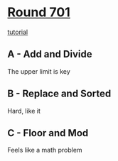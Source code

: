 # [Round 701](https://codeforces.com/contest/1485)
[tutorial](https://codeforces.com/blog/entry/87470)

## A - Add and Divide
The upper limit is key

## B - Replace and Sorted
Hard, like it

## C - Floor and Mod
Feels like a math problem